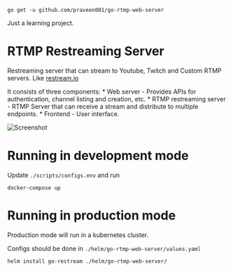 
```
go get -u github.com/praveen001/go-rtmp-web-server
```

Just a learning project. 

# RTMP Restreaming Server

Restreaming server that can stream to Youtube, Twitch and Custom RTMP servers. Like [restream.io](https://restream.io)

It consists of three components:
	* Web server - Provides APIs for authentication, channel listing and creation, etc.
	* RTMP restreaming server - RTMP Server that can receive a stream and distribute to multiple endpoints.
	* Frontend - User interface.

![Screenshot](https://raw.githubusercontent.com/praveen001/go-rtmp-web-server/master/screenshot.png)

# Running in development mode

Update `./scripts/configs.env` and run 

```
docker-compose up
```

# Running in production mode

Production mode will run in a kubernetes cluster. 

Configs should be done in `./helm/go-rtmp-web-server/values.yaml`

```
helm install go-restream ./helm/go-rtmp-web-server/
```